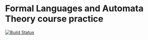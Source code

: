# Formal Languages and Automata Theory course practice
[![Build Status](https://img.shields.io/endpoint.svg?url=https%3A%2F%2Factions-badge.atrox.dev%2Flev-mxx%2Fflat-practice%2Fbadge&style=flat)](https://actions-badge.atrox.dev/lev-mxx/flat-practice/goto)
